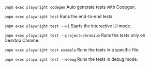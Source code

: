 `pnpm exec playwright codegen` Auto generate tests with Codegen.

`pnpm exec playwright test` Runs the end-to-end tests.

`pnpm exec playwright test --ui` Starts the interactive UI mode.

`pnpm exec playwright test --project=chromium` Runs the tests only on Desktop
Chrome.

`pnpm exec playwright test example` Runs the tests in a specific file.

`pnpm exec playwright test --debug` Runs the tests in debug mode.
